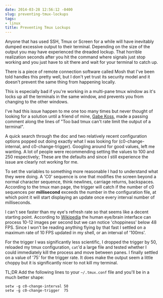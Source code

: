 ```yaml
---
date: 2014-03-28 12:56:12 -0400
slug: preventing-tmux-lockups
tags:
- linux
title: Preventing Tmux Lockups
---
```


Anyone that has used SSH, Tmux or Screen for a while will have inevitably
dumped excessive output to their terminal. Depending on the size of the output
you may have experienced the dreaded lockup. That horrible realization seconds
after you hit the command where signals just stop working and you just have to
sit there and wait for your terminal to catch up.

There is a piece of remote connection software called Mosh that I've been told
handles this pretty well, but I don't yet trust its security model and it
doesn't prevent the same thing from happening locally.

This is especially bad if you're working in a multi-pane tmux window as it's
locks up all the terminals in the same window, and prevents you from changing
to the other windows.

I've had this issue happen to me one too many times but never thought of
looking for a solution until a friend of mine, [Gabe Koss][1], made a passing
comment along the lines of "Too bad tmux can't rate limit the output of a
terminal".

A quick search through the doc and two relatively recent configuration options
popped out doing exactly what I was looking for (c0-change-internal, and
c0-change-trigger). Googling around for good values, left me wanting. A lot of
people were recommending setting the values to 100 and 250 respectively; These
are the defaults and since I still experience the issue are clearly not working
for me.

To set the variables to something more reasonable I had to understand what they
were doing. A 'C0' sequence is one that modifies the screen beyond a normal
character sequence, think newlines, carriage returns, backspaces. According to
the tmux man page, the trigger will catch if the number of c0 sequences per
**millisecond** exceeds the number in the configuration file, at which point it
will start displaying an update once every interval number of milliseconds.

I can't see faster than my eye's refresh rate so that seems like a decent
starting point. According to [Wikipedia][2] the human eye/brain interface can
process 10-12 images per second but we can notice 'choppiness' below 48 FPS.
Since I won't be reading anything flying by that fast I settled on a maximum
rate of 10 FPS updated in my shell, or an interval of '100ms'.

For the trigger I was significantly less scientific, I dropped the trigger by
50, reloaded my tmux configuration, `cat`'d a large file and tested whether I
could immediately kill the process and move between panes. I finally settled on
a value of '75' for the trigger rate. It does make the output seem a little
choppy but it is significantly nicer to not kill my terminal.

TL;DR Add the following lines to your `~/.tmux.conf` file and you'll be in a
much better shape:

```
setw -g c0-change-interval 50
setw -g c0-change-trigger  75
```

[1]: http://gabekoss.com/
[2]: http://en.wikipedia.org/wiki/Frame_rate
